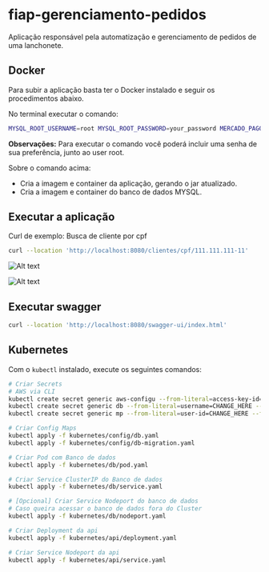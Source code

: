 # fiap-gerenciamento-pedidos

Aplicação responsável pela automatização e gerenciamento de pedidos de uma lanchonete.

## Docker
Para subir a aplicação basta ter o Docker instalado e seguir os procedimentos abaixo.

No terminal executar o comando:
```sh
MYSQL_ROOT_USERNAME=root MYSQL_ROOT_PASSWORD=your_password MERCADO_PAGO_USER_ID=user_id_mercado_pago MERCADO_PAGO_EXTERNAL_ID=external_id_mercado_pago MERCADO_PAGO_TOKEN=mercado_pago_token docker-compose up --build
```
**Observações:**
Para executar o comando você poderá incluir uma senha de sua preferência, junto ao user root.

Sobre o comando acima:
- Cria a imagem e container da aplicação, gerando o jar atualizado.
- Cria a imagem e container do banco de dados MYSQL.

## Executar a aplicação

Curl de exemplo: Busca de cliente por cpf
```sh
curl --location 'http://localhost:8080/clientes/cpf/111.111.111-11'
```

  ![Alt text](https://github.com/Everton91Almeida/fiap-gerenciamento-pedidos/blob/develop/docs/assets/Exemplo_imagem_banco.png?raw=true)
  
  ![Alt text](https://github.com/Everton91Almeida/fiap-gerenciamento-pedidos/blob/develop/docs/assets/Exemplo_imagem_endpoint.png?raw=true)

## Executar swagger
```sh
curl --location 'http://localhost:8080/swagger-ui/index.html'
```

## Kubernetes

Com o `kubectl` instalado, execute os seguintes comandos:

```bash
# Criar Secrets
# AWS via CLI
kubectl create secret generic aws-configu --from-literal=access-key-id=CHANGE_HERE --from-literal=secret-access-key=CHANGE_HERE --from-literal=region=CHANGE_HERE --from-literal=output=CHANGE_HERE
kubectl create secret generic db --from-literal=username=CHANGE_HERE --from-literal=password=CHANGE_HERE
kubectl create secret generic mp --from-literal=user-id=CHANGE_HERE --from-literal=external-id=CHANGE_HERE --from-literal=token=CHANGE_HERE

# Criar Config Maps
kubectl apply -f kubernetes/config/db.yaml
kubectl apply -f kubernetes/config/db-migration.yaml

# Criar Pod com Banco de dados
kubectl apply -f kubernetes/db/pod.yaml

# Criar Service ClusterIP do Banco de dados
kubectl apply -f kubernetes/db/service.yaml

# [Opcional] Criar Service Nodeport do banco de dados
# Caso queira acessar o banco de dados fora do Cluster
kubectl apply -f kubernetes/db/nodeport.yaml

# Criar Deployment da api
kubectl apply -f kubernetes/api/deployment.yaml

# Criar Service Nodeport da api
kubectl apply -f kubernetes/api/service.yaml
```
